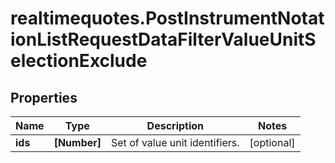 # realtimequotes.PostInstrumentNotationListRequestDataFilterValueUnitSelectionExclude

## Properties

Name | Type | Description | Notes
------------ | ------------- | ------------- | -------------
**ids** | **[Number]** | Set of value unit identifiers. | [optional] 


